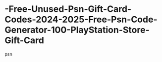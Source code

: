 # -Free-Unused-Psn-Gift-Card-Codes-2024-2025-Free-Psn-Code-Generator-100-PlayStation-Store-Gift-Card
psn
